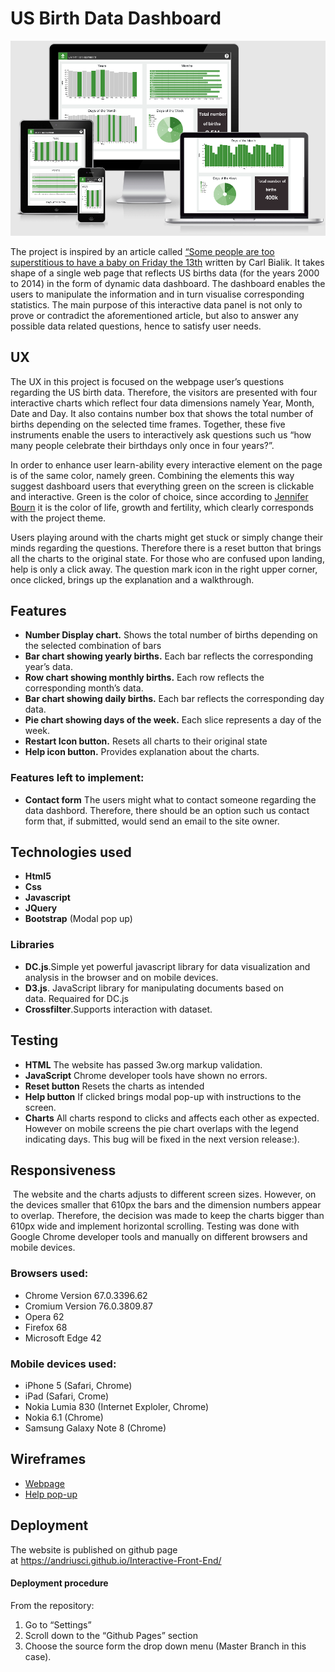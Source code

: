 # US Birth Data Dashboard
![Preview](images/a.png)

The project is inspired by an article called [“Some people are too superstitious to have a baby on Friday the 13th](https://fivethirtyeight.com/features/some-people-are-too-superstitious-to-have-a-baby-on-friday-the-13th/) written by Carl Bialik. It takes shape of a single web page that reflects US births data (for the years 2000 to 2014) in the form of dynamic data dashboard. The dashboard enables the users to manipulate the information and in turn visualise corresponding statistics. The main purpose of this interactive data panel is not only to prove or contradict the aforementioned article, but also to answer any possible data related questions, hence to satisfy user needs. 

## UX
The UX in this project is focused on the webpage user’s questions regarding the US birth data. Therefore, the visitors are presented with four interactive charts which reflect four data dimensions namely Year, Month, Date and Day. It also contains number box that shows the total number of births depending on the selected time frames. Together, these five instruments enable the users to interactively ask questions such us “how many people celebrate their birthdays only once in four years?”.

In order to enhance user learn-ability every interactive element on the page is of the same color, namely green. Combining the elements this way suggest dashboard users that everything green on the screen is clickable and interactive. Green is the color of choice, since according to [Jennifer Bourn](https://www.bourncreative.com/meaning-of-the-color-green/) it is the color of life, growth and fertility, which clearly corresponds with the project theme.  

Users playing around with the charts might get stuck or simply change their minds regarding the questions. Therefore there is a reset button that brings all the charts to the original state. For those who are confused upon landing, help is only a click away. The question mark icon in the right upper corner, once clicked, brings up the explanation and a walkthrough.

## Features
* **Number Display chart.** Shows the total number of births depending on the selected combination of bars
* **Bar chart showing yearly births.** Each bar reflects the corresponding year’s data.
* **Row chart showing monthly births.** Each row reflects the corresponding month’s data.
* **Bar chart showing daily births.**  Each bar reflects  the corresponding day data.
* **Pie chart showing days of the week.** Each slice represents a day of the week.
* **Restart Icon button.** Resets all charts to their original state
* **Help icon button.** Provides explanation about the charts.
### Features left to implement:
* **Contact form** The users might what to contact someone regarding the data dashbord. Therefore, there should be an option such us contact form that, if submitted, would send an email to the site owner.

## Technologies used
* **Html5**
* **Css**
* **Javascript**
* **JQuery**
* **Bootstrap** (Modal pop up)

### Libraries
* **DC.js**.Simple yet powerful javascript library for data visualization and analysis in the browser and on mobile devices.
* **D3.js**. JavaScript library for manipulating documents based on data. Requaired for DC.js
* **Crossfilter**.Supports interaction with dataset. 

## Testing
* **HTML** The website has passed 3w.org markup validation.
* **JavaScript** Chrome developer tools have shown no errors.
* **Reset button** Resets the charts as intended
* **Help button** If clicked brings modal pop-up with instructions to the screen.
* **Charts** All charts respond to clicks and affects each other as expected. However on mobile screens the pie chart overlaps with the legend indicating days. This bug will be fixed in the next version release:).

## Responsiveness
 The website and the charts adjusts to different screen sizes. However, on the devices smaller that 610px the bars and the dimension numbers appear to overlap. Therefore, the decision was made to keep the charts bigger than 610px wide and implement horizontal scrolling.
Testing was done with Google Chrome developer tools and manually on different browsers and mobile devices.
### Browsers used:
* Chrome Version 67.0.3396.62
* Cromium Version 76.0.3809.87
* Opera 62
* Firefox 68
* Microsoft Edge 42
### Mobile devices used:
* iPhone 5 (Safari, Chrome)
* iPad (Safari, Crome)
* Nokia Lumia 830 (Internet Exploler, Chrome)
* Nokia 6.1 (Chrome)
* Samsung Galaxy Note 8 (Chrome)

## Wireframes 
* [Webpage](https://ibb.co/g30zC9g)
* [Help pop-up](https://ibb.co/jhGzB7C)

 ## Deployment
The website is published on github page at https://andriusci.github.io/Interactive-Front-End/

#### Deployment procedure
 From the repository:
1. Go to “Settings”
2. Scroll down to the “Github Pages” section
3. Choose the source form the drop down menu (Master Branch in this case).



